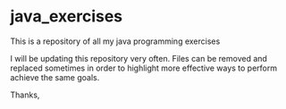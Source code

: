 # java_exercises
This is  a repository of all my java programming exercises 

I will be updating this repository very often. Files can be removed and replaced sometimes in order to highlight more effective ways to perform achieve the same goals.

Thanks, 

